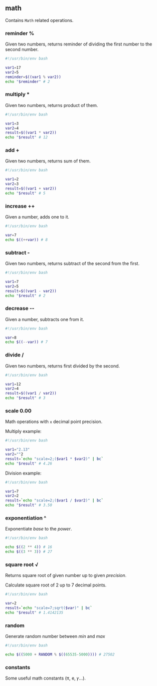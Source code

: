 ## math

Contains `Math` related operations.

### reminder %

Given two numbers, returns reminder of dividing the first number to the second number.

```bash
#!/usr/bin/env bash

var1=17
var2=5
reminder=$((var1 % var2))
echo "$reminder" # 2
```

### multiply *

Given two numbers, returns product of them.

```bash
#!/usr/bin/env bash

var1=3
var2=4
result=$((var1 * var2))
echo "$result" # 12
```

### add +

Given two numbers, returns sum of them.

```bash
#!/usr/bin/env bash

var1=2
var2=3
result=$((var1 + var2))
echo "$result" # 5
```

### increase ++

Given a number, adds one to it.

```bash
#!/usr/bin/env bash

var=7
echo $((++var)) # 8
```

### subtract -

Given two numbers, returns subtract of the second from the first.

```bash
#!/usr/bin/env bash

var1=7
var2=5
result=$((var1 - var2))
echo "$result" # 2
```

### decrease --

Given a number, subtracts one from it.

```bash
#!/usr/bin/env bash

var=8
echo $((--var)) # 7
```

### divide /

Given two numbers, returns first divided by the second.

```bash
#!/usr/bin/env bash

var1=12
var2=4
result=$((var1 / var2))
echo "$result" # 3
```

### scale 0.00

Math operations with `x` decimal point precision.

Multiply example:

```bash
#!/usr/bin/env bash

var1="2.13"
var2=""2
result=`echo "scale=2;($var1 * $var2)" | bc`
echo "$result" # 4.26
```

Division example:

```bash
#!/usr/bin/env bash

var1=7
var2=2
result=`echo "scale=2;($var1 / $var2)" | bc`
echo "$result" # 3.50
```

### exponentiation ^

Exponentiate *base* to the *power*.

```bash
#!/usr/bin/env bash

echo $((2 ** 4)) # 16
echo $((3 ** 3)) # 27
```

### square root √

Returns square root of given number up to given *precision*.

Calculate square root of 2 up to 7 decimal points.

```bash
#!/usr/bin/env bash

var=2
result=`echo "scale=7;sqrt($var)" | bc`
echo "$result" # 1.4142135
```

### random

Generate random number between *min* and *max*

```bash
#!/usr/bin/env bash

echo $((5000 + RANDOM % $((65535-5000)))) # 27502
```

### constants

Some useful math constants (π, e, 𝛾...).
